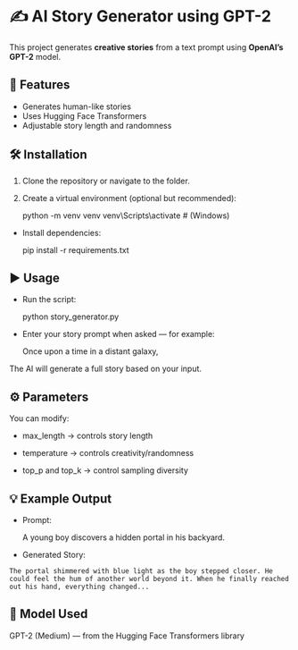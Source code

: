 # ✍️ AI Story Generator using GPT-2

This project generates **creative stories** from a text prompt using **OpenAI’s GPT-2** model.

## 🧠 Features

- Generates human-like stories
- Uses Hugging Face Transformers
- Adjustable story length and randomness

## 🛠️ Installation

1. Clone the repository or navigate to the folder.
2. Create a virtual environment (optional but recommended):

   python -m venv venv
   venv\Scripts\activate  # (Windows)

- Install dependencies:

    pip install -r requirements.txt

## ▶️ Usage

- Run the script:

    python story_generator.py

- Enter your story prompt when asked — for example:

    Once upon a time in a distant galaxy,

The AI will generate a full story based on your input.

## ⚙️ Parameters

You can modify:

- max_length → controls story length

- temperature → controls creativity/randomness

- top_p and top_k → control sampling diversity

## 💡 Example Output

- Prompt:

    A young boy discovers a hidden portal in his backyard.

- Generated Story:

```
The portal shimmered with blue light as the boy stepped closer. He could feel the hum of another world beyond it. When he finally reached out his hand, everything changed...
```

## 🧰 Model Used

GPT-2 (Medium) — from the Hugging Face Transformers library